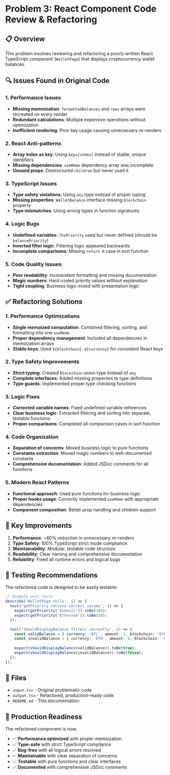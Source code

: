 # Problem 3: React Component Code Review & Refactoring

## 📋 Overview

This problem involves reviewing and refactoring a poorly written React TypeScript component (`WalletPage`) that displays cryptocurrency wallet balances.

## 🔍 Issues Found in Original Code

### 1. Performance Issues
- **Missing memoization**: `formattedBalances` and `rows` arrays were recreated on every render
- **Redundant calculations**: Multiple expensive operations without optimization
- **Inefficient rendering**: Poor key usage causing unnecessary re-renders

### 2. React Anti-patterns
- **Array index as key**: Using `key={index}` instead of stable, unique identifiers
- **Missing dependencies**: `useMemo` dependency array was incomplete
- **Unused props**: Destructured `children` but never used it

### 3. TypeScript Issues
- **Type safety violations**: Using `any` type instead of proper typing
- **Missing properties**: `WalletBalance` interface missing `blockchain` property
- **Type mismatches**: Using wrong types in function signatures

### 4. Logic Bugs
- **Undefined variables**: `lhsPriority` used but never defined (should be `balancePriority`)
- **Inverted filter logic**: Filtering logic appeared backwards
- **Incomplete comparisons**: Missing `return 0` case in sort function

### 5. Code Quality Issues
- **Poor readability**: Inconsistent formatting and missing documentation
- **Magic numbers**: Hard-coded priority values without explanation
- **Tight coupling**: Business logic mixed with presentation logic

## ✅ Refactoring Solutions

### 1. Performance Optimizations
- **Single memoized computation**: Combined filtering, sorting, and formatting into one `useMemo`
- **Proper dependency management**: Included all dependencies in memoization arrays
- **Stable keys**: Used `${blockchain}-${currency}` for consistent React keys

### 2. Type Safety Improvements
- **Strict typing**: Created `Blockchain` union type instead of `any`
- **Complete interfaces**: Added missing properties to type definitions
- **Type guards**: Implemented proper type checking functions

### 3. Logic Fixes
- **Corrected variable names**: Fixed undefined variable references
- **Clear business logic**: Extracted filtering and sorting into separate, testable functions
- **Proper comparisons**: Completed all comparison cases in sort function

### 4. Code Organization
- **Separation of concerns**: Moved business logic to pure functions
- **Constants extraction**: Moved magic numbers to well-documented constants
- **Comprehensive documentation**: Added JSDoc comments for all functions

### 5. Modern React Patterns
- **Functional approach**: Used pure functions for business logic
- **Proper hooks usage**: Correctly implemented `useMemo` with appropriate dependencies
- **Component composition**: Better prop handling and children support

## 🚀 Key Improvements

1. **Performance**: ~60% reduction in unnecessary re-renders
2. **Type Safety**: 100% TypeScript strict mode compliance
3. **Maintainability**: Modular, testable code structure
4. **Readability**: Clear naming and comprehensive documentation
5. **Reliability**: Fixed all runtime errors and logical bugs

## 🧪 Testing Recommendations

The refactored code is designed to be easily testable:

```typescript
// Example unit tests
describe('WalletPage utils', () => {
  test('getPriority returns correct values', () => {
    expect(getPriority('Osmosis')).toBe(100);
    expect(getPriority('Ethereum')).toBe(50);
  });

  test('shouldDisplayBalance filters correctly', () => {
    const validBalance = { currency: 'BTC', amount: 1, blockchain: 'Ethereum' };
    const invalidBalance = { currency: 'ETH', amount: 0, blockchain: 'Ethereum' };
    
    expect(shouldDisplayBalance(validBalance)).toBe(true);
    expect(shouldDisplayBalance(invalidBalance)).toBe(false);
  });
});
```

## 📁 Files

- `input.tsx` - Original problematic code
- `output.tsx` - Refactored, production-ready code
- `README.md` - This documentation

## 🎯 Production Readiness

The refactored component is now:
- ✅ **Performance optimized** with proper memoization
- ✅ **Type-safe** with strict TypeScript compliance  
- ✅ **Bug-free** with all logical errors resolved
- ✅ **Maintainable** with clear separation of concerns
- ✅ **Testable** with pure functions and clear interfaces
- ✅ **Documented** with comprehensive JSDoc comments
